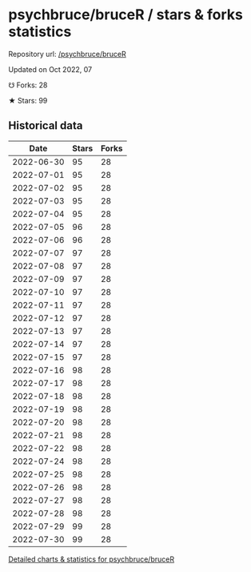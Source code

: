 # psychbruce/bruceR / stars & forks statistics

Repository url: [/psychbruce/bruceR](https://github.com/psychbruce/bruceR)

Updated on Oct 2022, 07

☋ Forks: 28

★ Stars: 99

## Historical data
| Date | Stars | Forks |
|------|-------|-------|
| 2022-06-30 | 95 | 28 | 
| 2022-07-01 | 95 | 28 | 
| 2022-07-02 | 95 | 28 | 
| 2022-07-03 | 95 | 28 | 
| 2022-07-04 | 95 | 28 | 
| 2022-07-05 | 96 | 28 | 
| 2022-07-06 | 96 | 28 | 
| 2022-07-07 | 97 | 28 | 
| 2022-07-08 | 97 | 28 | 
| 2022-07-09 | 97 | 28 | 
| 2022-07-10 | 97 | 28 | 
| 2022-07-11 | 97 | 28 | 
| 2022-07-12 | 97 | 28 | 
| 2022-07-13 | 97 | 28 | 
| 2022-07-14 | 97 | 28 | 
| 2022-07-15 | 97 | 28 | 
| 2022-07-16 | 98 | 28 | 
| 2022-07-17 | 98 | 28 | 
| 2022-07-18 | 98 | 28 | 
| 2022-07-19 | 98 | 28 | 
| 2022-07-20 | 98 | 28 | 
| 2022-07-21 | 98 | 28 | 
| 2022-07-22 | 98 | 28 | 
| 2022-07-24 | 98 | 28 | 
| 2022-07-25 | 98 | 28 | 
| 2022-07-26 | 98 | 28 | 
| 2022-07-27 | 98 | 28 | 
| 2022-07-28 | 98 | 28 | 
| 2022-07-29 | 99 | 28 | 
| 2022-07-30 | 99 | 28 | 


[Detailed charts & statistics for psychbruce/bruceR](https://reviewgithub.com/rep/psychbruce/bruceR)
